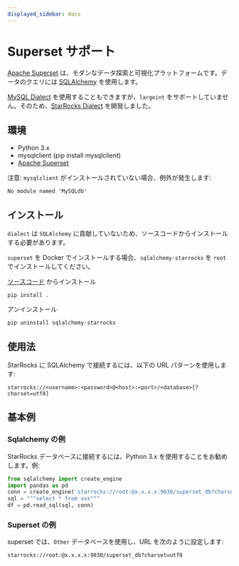 ```yaml
---
displayed_sidebar: docs
---
```


# Superset サポート

[Apache Superset](https://superset.apache.org) は、モダンなデータ探索と可視化プラットフォームです。データのクエリには [SQLAlchemy](https://github.com/StarRocks/starrocks/tree/main/contrib/starrocks-python-client/starrocks) を使用します。

[MySQL Dialect](https://superset.apache.org/docs/databases/mysql) を使用することもできますが、`largeint` をサポートしていません。そのため、[StarRocks Dialect](https://github.com/StarRocks/starrocks/tree/main/contrib/starrocks-python-client/starrocks/sqlalchemy) を開発しました。

## 環境

- Python 3.x
- mysqlclient (pip install mysqlclient)
- [Apache Superset](https://superset.apache.org)

注意: `mysqlclient` がインストールされていない場合、例外が発生します:

```plain text
No module named 'MySQLdb'
```

## インストール

`dialect` は `SQLAlchemy` に貢献していないため、ソースコードからインストールする必要があります。

`superset` を Docker でインストールする場合、`sqlalchemy-starrocks` を `root` でインストールしてください。

[ソースコード](https://github.com/StarRocks/starrocks/tree/main/contrib/starrocks-python-client/starrocks) からインストール

```shell
pip install .
```

アンインストール

```shell
pip uninstall sqlalchemy-starrocks
```

## 使用法

StarRocks に SQLAlchemy で接続するには、以下の URL パターンを使用します:

```shell
starrocks://<username>:<password>@<host>:<port>/<database>[?charset=utf8]
```

## 基本例

### Sqlalchemy の例

StarRocks データベースに接続するには、Python 3.x を使用することをお勧めします。例:

```python
from sqlalchemy import create_engine
import pandas as pd
conn = create_engine('starrocks://root:@x.x.x.x:9030/superset_db?charset=utf8')
sql = """select * from xxx"""
df = pd.read_sql(sql, conn)
```

### Superset の例

superset では、`Other` データベースを使用し、URL を次のように設定します:

```shell
starrocks://root:@x.x.x.x:9030/superset_db?charset=utf8
```